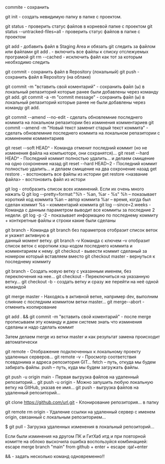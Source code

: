 commite - сохранить

git init - создать невидимую папку в папке с проектом.

git status - проверить статус файлов в корневой папке с проектом
git status --untracked-files=all - проверить статус файлов в папке с проектом

git add - добавить файл в Staging Area и обязать git следить за файлом или файлами
git add . - включить все файлы к списку отслежуемых програмой
git rm --cached - исключить файл как тот за которым необходимо следить

git commit - сохранить файл в Repository (локальный)
git push - сохранить файл в Repository (на облаке)

git commit -m "вставить свой коментарий" - сохранить файл (ы) в локальный репазиторий которые ранее были добавлены через команду git add.
git commit -a -m "commit message" - сохранить файл (ы) в локальный репазиторий которые ранее не были добавлены через команду git add.

git commit --amend --no-edit - сделать обновлемние последнего коммита на локальном репазитории без изминения комментариев
git commit --amend -m "Новый текст заменит старый текст коммита" - сделать обновлемние последнего коммита на локальном репазитории с изминением комментариев

git reset --soft HEAD^ - Команда отменит последний коммит (но не изменения файла на компьюторе, они сохранятся)...
git reset --hard HEAD^ - Последний коммит полностью удалить… и делаем смищение на одно сохронение назад
git reset --hard HEAD~2 - Последний коммит полностью удалить… и делаем смищение на два сохронение назад
get restore . - востоновить все файлы из истории
get restore <название файла> - востоновить файл из истори

git log - отобразить список всех изминений. Если их очень много нажать Q
git log --pretty=format:"%h - %an, %ar - %s"
%h – показывает короткий код коммита
%an – автор коммита
%ar – время, когда был сделан коммит
%s – комментарий коммита
git log --since=2.weeks - Команда с данным параметром выводит все коммиты за последние 2 недели.
git log -p -2 - показывает информацию по последнему коммиту + конткретные файлы и строки какие были сделаны

git branch - Команда git branch без параметров отобразит список веток и укажет активную в  
 данный момент ветку.
git branch -v Команда с ключем –v отобразит список веток c коротким хэш-кодом последнего
коммита и комментарием к нему.
git checkout <commit-hash> - вывести коммит сделаный за номером который вставляем вместо <commit-hash>
git checkout master - вернуться к последнему коммиту

git branch <new-branch-name> - Создать новую ветку с указанным именем, без переключения на нее…
git checkout <new-branch-name> - Переключиться на указанную ветку…
git checkout -b <new-branch-name> - создать ветку и сразу же перейти на неё одной командой

git merge master - Находясь в активной ветке, например dev, выполним слияние с последним
коммитом ветки master…
git merge--abort - отменить коопирование

git add . && git commit -m "вставить свой коментарий" - после merge прописываем эту команду и даем системе знать что изминения сделаны и надо сделать коммит

Затем делаем merge из ветки master и как результат замена происходит автоматически

git remote - Отображение подключенных к локальному проекту удаленных серверов…
git remote -v - Просмотр соответствия псевдонима и адреса репозитория GIT…
fetch – путь, откуда мы будем забирать файлы.
push – путь, куда мы будем загружать файлы.

git push -u origin main - Первая выгрузка файлов на удаленный репозиторий…
git push -u origin <branch-name> - Можно запушить любую локальную ветку на GitHub, указав ее имя…
git push - выгрузка файлов на удаленный репозиторий…

git clone https://github.com/url.git - Клонирование репозитория… в папку

git remote rm origin - Удаление ссылки на удаленный сервер с именем origin, связанный с
локальным репозиторием…

$ git pull - Загрузка удаленных изменения в локальный репозиторий…

Если были изминения на другом ПК и ГитХаб итд и при повторной комитте на облоко выскочила ошибка воспользуйся комбинацией:
escape
merge branch "main" from github + enter + escape
:qa!+enter

&& - задать несколько команд одновременно!!
